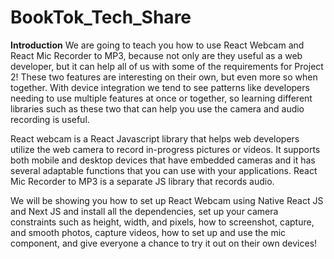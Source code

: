 # BookTok_Tech_Share

**Introduction**
We are going to teach you how to use React Webcam and React Mic Recorder to MP3, because not only are they useful as a web developer, but it can help all of us with some of the requirements for Project 2! These two features are interesting on their own, but even more so when together. With device integration we tend to see patterns like developers needing to use multiple features at once or together, so learning different libraries such as these two that can help you use the camera and audio recording is useful. 

React webcam is a React Javascript library that helps web developers utilize the web camera to record in-progress pictures or videos. It supports both mobile and desktop devices that have embedded cameras and it has several adaptable functions that you can use with your applications. React Mic Recorder to MP3 is a separate JS library that records audio. 

We will be showing you how to set up React Webcam using Native React JS and Next JS and install all the dependencies,  set up your camera constraints such as height, width, and pixels, how to screenshot, capture, and smooth photos, capture videos, how to set up and use the mic component, and give everyone a chance to try it out on their own devices!

